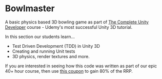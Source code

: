 # Bowlmaster
A basic physics based 3D bowling game as part of [The Complete Unity Developer](https://www.udemy.com/unitycourse/?couponCode=GitHubDiscount) course - Udemy's most successful Unity 3D tutorial.

In this section our students learn...

+ Test Driven Development (TDD) in Unity 3D
+ Creating and running Unit tests
+ 3D physics, render textures and more.

If you are interested in seeing how this code was written as part of our epic 40+ hour course, then use [this coupon](https://www.udemy.com/unitycourse/?couponCode=GitHubDiscount) to gain 80% of the RRP.
